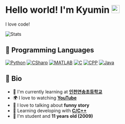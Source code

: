 # Hello world! I'm Kyumin <img src="https://media.giphy.com/media/hvRJCLFzcasrR4ia7z/giphy.gif" width="25px">

I love code!

![Stats](https://github-readme-stats.vercel.app/api?username=miniprime1&count_private=true)


## 📗 Programming Languages

[![Python](https://img.shields.io/badge/Python-3.7.8-green.svg)](https://www.python.org/)
[![CSharp](https://img.shields.io/badge/CSharp-9.0-ff69b4.svg)](https://dotnet.microsoft.com/)
[![MATLAB](https://img.shields.io/badge/MATLAB-2020b-orange.svg)](https://www.mathworks.com/products/matlab.html)
[![C](https://img.shields.io/badge/C-17-blue.svg)](https://devdocs.io/c/)
[![CPP](https://img.shields.io/badge/C++-14-503040.svg)](https://devdocs.io/cpp/)
[![Java](https://img.shields.io/badge/Java-16-red.svg)](https://www.java.com/ko/)


## 📘 Bio

- 🏫 I'm currently learning at **[인천연송초등학교](http://yeonsong.icees.kr/)**
- 🌍 I love to watching **[YouTube](https://www.youtube.com/)**
- 💬 I love to talking about **funny story**
- 🌱 Learning developing with **[C/C++](https://docs.microsoft.com/en-us/cpp/?view=msvc-160)**
- 🤔 I'm student and **11 years old (2009)**

<!--
**miniprime1/miniprime1** is a ✨ _special_ ✨ repository because its `README.md` (this file) appears on your GitHub profile.

Here are some ideas to get you started:

- 🔭 I’m currently working on ...
- 🌱 I’m currently learning ...
- 👯 I’m looking to collaborate on ...
- 🤔 I’m looking for help with ...
- 💬 Ask me about ...
- 📫 How to reach me: ...
- 😄 Pronouns: ...
- ⚡ Fun fact: ...
-->
